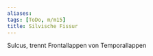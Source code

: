 ```yaml
---
aliases: 
tags: [ToDo, m/m15]
title: Silvische Fissur
---
```

Sulcus, trennt Frontallappen von Temporallappen
